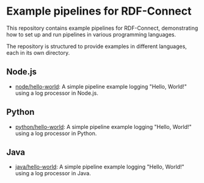 # Example pipelines for RDF-Connect

This repository contains example pipelines for RDF-Connect, demonstrating how to set up and run pipelines in various programming languages.

The repository is structured to provide examples in different languages, each in its own directory.

## Node.js
- [node/hello-world](node/hello-world): A simple pipeline example logging "Hello, World!" using a log processor in Node.js.

## Python
- [python/hello-world](python/hello-world): A simple pipeline example logging "Hello, World!" using a log processor in Python.

## Java
- [java/hello-world](java/hello-world): A simple pipeline example logging "Hello, World!" using a log processor in Java.